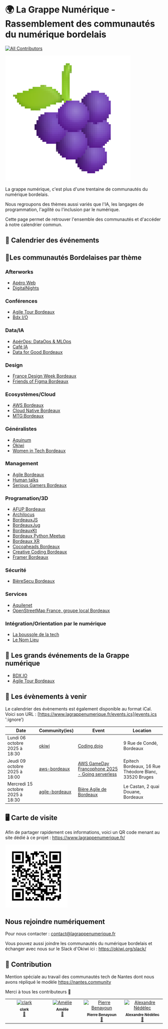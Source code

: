 # 🌍 La Grappe Numérique - Rassemblement des communautés du numérique bordelais

[![All Contributors](https://img.shields.io/github/all-contributors/la-grappe-numerique/list-communities?color=ee8449&style=flat-square)](#contributors)

<div class="logo"><img src="docs/la_grappe.png"  width="400"/></div>

La grappe numérique, c'est plus d'une trentaine de communautés du numérique bordelais. 

Nous regroupons des thèmes aussi variés que l'IA, les langages de programmation, l'agilité ou l'inclusion par le numérique. 

Cette page permet de retrouver l'ensemble des communautés et d'accéder à notre calendrier commun.

## 📅 Calendrier des événements

<div id="calendar"></div>

## 🍷Les communautés Bordelaises par thème

### Afterworks

- [Apéro Web](apero-web/)
- [DigitalNights](digitalnights/)

### Conférences

- [Agile Tour Bordeaux](agile-tour-bordeaux/)
- [Bdx I/O](bdx-io/)

### Data/IA
- [ApérOps: DataOps & MLOps](bordeaux-aperops/)
- [Café IA](cafe-ia/)
- [Data for Good Bordeaux](data-for-good/)

### Design

- [France Design Week Bordeaux](france-design-week-bordeaux/)
- [Friends of Figma Bordeaux](friends-of-figma-bordeaux/)

### Ecosystèmes/Cloud

- [AWS Bordeaux](aws-bordeaux/)
- [Cloud Native Bordeaux](cloud-native-bordeaux/)
- [MTG:Bordeaux](mtg-bordeaux/)

### Généralistes
- [Aquinum](aquinum/)
- [Okiwi](okiwi/)
- [Women in Tech Bordeaux](women-in-tech-bordeaux/)

### Management

- [Agile Bordeaux](agile-bordeaux/)
- [Human talks](human-talks/)
- [Serious Gamers Bordeaux](serious-gamers-bordeaux/)

### Programation/3D

- [AFUP Bordeaux](afup-bordeaux/)
- [Archilocus](archilocus/)
- [BordeauxJS](bordeauxjs/)
- [BordeauxJug](bordeauxjug/)
- [BordeauxKt](bordeauxkt/)
- [Bordeaux Python Meetup](bordeaux-python-meetup/)
- [Bordeaux XR](bordeaux-xr/)
- [Cocoaheads Bordeaux](cocoaheads/)
- [Creative Coding Bordeaux](creative-coding-bordeaux/)
- [Framer Bordeaux](framer-bordeaux/)

### Sécurité
- [BièreSecu Bordeaux](bieresecu)

### Services

- [Aquilenet](aquilenet/)
- [OpenStreetMap France, groupe local Bordeaux](openstreetmap-bordeaux/)

### Intégration/Orientation par le numérique

- [La boussole de la tech](la-boussole-de-la-tech/)
- [Le Nom Lieu](le-nom-lieu/)

## 📅 Les grands événements de la Grappe numérique

- [BDX.IO](https://bdxio.fr/)
- [Agile Tour Bordeaux](https://agiletourbordeaux.fr/)

## 📅 Les évènements à venir

Le calendrier des évènements est également disponible au format iCal.
Voici son URL : [https://www.lagrappenumerique.fr/events.ics](events.ics ':ignore')

<!-- ALL-EVENTS:START - Do not remove or modify this section -->
<!-- ALL-EVENTS-LIST:START -->
| Date | Community(ies) | Event | Location |
|------|------------|--------|-----------|
| Lundi 06 octobre 2025 à 18:30 | [okiwi](okiwi/) | [Coding dojo](https://www.meetup.com/software-craftsmanship-bdx/events/pkmrktyhcnbjb/) | 9 Rue de Condé, Bordeaux |
| Jeudi 09 octobre 2025 à 18:00 | [aws-bordeaux](aws-bordeaux/) | [AWS GameDay Francophone 2025 - Going serverless](https://www.meetup.com/bordeaux-amazon-web-services/events/311306392/) | Epitech Bordeaux, 16 Rue Théodore Blanc, 33520 Bruges |
| Mercredi 15 octobre 2025 à 18:30 | [agile-bordeaux](agile-bordeaux/) | [Bière Agile de Bordeaux](https://www.linkedin.com/events/bi-reagiledebordeaux7380175331695087616/) | Le Castan, 2 quai Douane, Bordeaux |
<!-- ALL-EVENTS-LIST:END -->
<!-- ALL-EVENTS:END - Do not remove or modify this section -->

## 🖥  Carte de visite

Afin de partager rapidement ces informations, voici un QR code menant au site dédié à ce projet : [https://www.lagrappenumerique.fr/ ](https://www.lagrappenumerique.fr/#/)

<img src="docs/qrcode.png" width="200" height="200" />

## Nous rejoindre numériquement

Pour nous contacter : [contact@lagrappenumerique.fr](mailto:contact@lagrappenumerique.fr)

Vous pouvez aussi joindre les communautés du numérique bordelais et échanger avec nous sur le Slack d'Okiwi ici : https://okiwi.org/slack/

## 💫 Contribution

Mention spéciale au travail des communautés tech de Nantes dont nous avons répliqué le modèle https://nantes.community

Merci à tous les contributeurs 🙏

<!-- ALL-CONTRIBUTORS-LIST:START - Do not remove or modify this section -->
<!-- prettier-ignore-start -->
<!-- markdownlint-disable -->
<table>
  <tbody>
    <tr>
      <td align="center" valign="top" width="14.28%"><a href="http://akiros.it"><img src="https://avatars.githubusercontent.com/u/1411277?v=4?s=100" width="100px;" alt="clark"/><br /><sub><b>clark</b></sub></a><br /><a href="#doc-clark42" title="Documentation">📖</a></td>
      <td align="center" valign="top" width="14.28%"><a href="https://github.com/abenoit"><img src="https://avatars.githubusercontent.com/u/4036546?v=4?s=100" width="100px;" alt="Amélie"/><br /><sub><b>Amélie</b></sub></a><br /><a href="#doc-abenoit" title="Documentation">📖</a></td>
      <td align="center" valign="top" width="14.28%"><a href="https://www.linkedin.com/in/pierrebenayoun1976/"><img src="https://avatars.githubusercontent.com/u/9553035?v=4?s=100" width="100px;" alt="Pierre Benayoun"/><br /><sub><b>Pierre Benayoun</b></sub></a><br /><a href="#doc-BenayounP" title="Documentation">📖</a></td>
      <td align="center" valign="top" width="14.28%"><a href="https://techwatching.dev"><img src="https://avatars.githubusercontent.com/u/15186176?v=4?s=100" width="100px;" alt="Alexandre Nédélec"/><br /><sub><b>Alexandre Nédélec</b></sub></a><br /><a href="#doc-TechWatching" title="Documentation">📖</a></td>
    </tr>
  </tbody>
</table>

<!-- markdownlint-restore -->
<!-- prettier-ignore-end -->

<!-- ALL-CONTRIBUTORS-LIST:END -->
